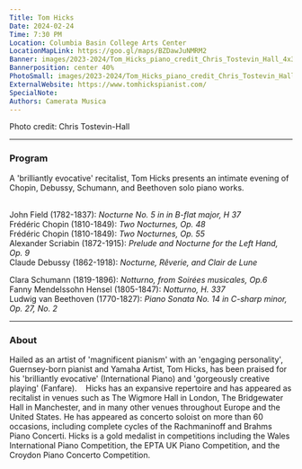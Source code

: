 ```yaml
---
Title: Tom Hicks
Date: 2024-02-24
Time: 7:30 PM
Location: Columbia Basin College Arts Center
LocationMapLink: https://goo.gl/maps/BZDawJuNMRM2
Banner: images/2023-2024/Tom_Hicks_piano_credit_Chris_Tostevin_Hall_4x3_1920.jpg
Bannerposition: center 40%
PhotoSmall: images/2023-2024/Tom_Hicks_piano_credit_Chris_Tostevin_Hall_4x3_400.jpg
ExternalWebsite: https://www.tomhickspianist.com/
SpecialNote:
Authors: Camerata Musica
---
```



Photo credit: Chris Tostevin-Hall

---

### Program

A 'brilliantly evocative' recitalist, Tom Hicks presents an intimate evening of Chopin, Debussy, Schumann, and Beethoven solo piano works.  
<br/>

John Field (1782-1837):  *Nocturne No. 5 in in B-flat major, H 37* <br/>
Frédéric Chopin (1810-1849):  *Two Nocturnes, Op. 48* <br/>
Frédéric Chopin (1810-1849):  *Two Nocturnes, Op. 55* <br/>
Alexander Scriabin (1872-1915):  *Prelude and Nocturne for the Left Hand, Op. 9* <br/>
Claude Debussy (1862-1918):  *Nocturne, Rêverie, and Clair de Lune* <br/>

Clara Schumann (1819-1896):  *Notturno, from Soirées musicales, Op.6* <br/>
Fanny Mendelssohn Hensel (1805-1847):  *Notturno, H. 337* <br/>
Ludwig van Beethoven (1770-1827):  *Piano Sonata No. 14 in C-sharp minor, Op. 27, No. 2* <br/>


---

### About

Hailed as an artist of 'magnificent pianism' with an 'engaging personality', Guernsey-born pianist and Yamaha Artist, Tom Hicks, has been praised for his 'brilliantly evocative' (International Piano) and 'gorgeously creative playing' (Fanfare). 
 
Hicks has an expansive repertoire and has appeared as recitalist in venues such as The Wigmore Hall in London, The Bridgewater Hall in Manchester, and in many other venues throughout Europe and the United States. He has appeared as concerto soloist on more than 60 occasions, including complete cycles of the Rachmaninoff and Brahms Piano Concerti. Hicks is a gold medalist in competitions including the Wales International Piano Competition, the EPTA UK Piano Competition, and the Croydon Piano Concerto Competition.

